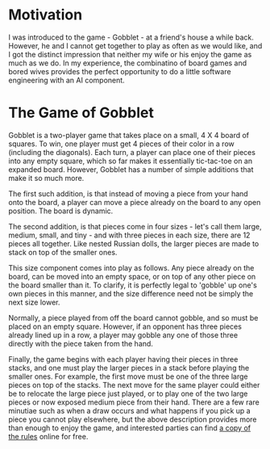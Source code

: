 # Motivation

I was introduced to the game - Gobblet - at a friend's house a while back. However, he and I cannot get together to play as often as we would like, and I got the distinct impression that neither my wife or his enjoy the game as much as we do. In my experience, the combinatino of board games and bored wives provides the perfect opportunity to do a little software engineering with an AI component.

# The Game of Gobblet

Gobblet is a two-player game that takes place on a small, 4 X 4 board of squares. To win, one player must get 4 pieces of their color in a row (including the diagonals). Each turn, a player can place one of their pieces into any empty square, which so far makes it essentially tic-tac-toe on an expanded board. However, Gobblet has a number of simple additions that make it so much more.

The first such addition, is that instead of moving a piece from your hand onto the board, a player can move a piece already on the board to any open position. The board is dynamic.

The second addition, is that pieces come in four sizes - let's call them large, medium, small, and tiny - and with three pieces in each size, there are 12 pieces all together. Like nested Russian dolls, the larger pieces are made to stack on top of the smaller ones.

This size component comes into play as follows. Any piece already on the board, can be moved into an empty space, or on top of any other piece on the board smaller than it. To clarify, it is perfectly legal to 'gobble' up one's own pieces in this manner, and the size difference need not be simply the next size lower.

Normally, a piece played from off the board cannot gobble, and so must be placed on an empty square. However, if an opponent has three pieces already lined up in a row, a player may gobble any one of those three directly with the piece taken from the hand.

Finally, the game begins with each player having their pieces in three stacks, and one must play the larger pieces in a stack before playing the smaller ones. For example, the first move must be one of the three large pieces on top of the stacks. The next move for the same player could either be to relocate the large piece just played, or to play one of the two large pieces or now exposed medium piece from their hand. There are a few rare minutiae such as when a draw occurs and what happens if you pick up a piece you cannot play elsewhere, but the above description provides more than enough to enjoy the game, and interested parties can find [a copy of the rules](https://www.boardspace.net/gobblet/english/gobblet_rules.pdf) online for free.
